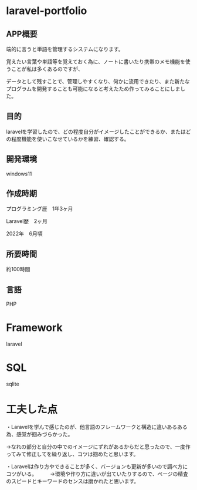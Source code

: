 # laravel-portfolio

## APP概要

端的に言うと単語を管理するシステムになります。

覚えたい言葉や単語等を覚えておく為に、ノートに書いたり携帯のメモ機能を使うことが私は多くあるのですが、

データとして残すことで、管理しやすくなり、何かに流用できたり、また新たなプログラムを開発することも可能になると考えたため作ってみることにしました。

## 目的

laravelを学習したので、どの程度自分がイメージしたことができるか、またはどの程度機能を使いこなせているかを練習、確認する。

## 開発環境

windows11

## 作成時期

プログラミング歴　1年3ヶ月

Laravel歴　2ヶ月

2022年　6月頃

## 所要時間

約100時間

## 言語

PHP

# Framework

laravel

# SQL

sqlite

# 工夫した点

・Laravelを学んで感じたのが、他言語のフレームワークと構造に違いあるある為、感覚が掴みづらかった。

 →なれの部分と自分の中でのイメージにずれがあるからだと思ったので、一度作ってみて修正してを繰り返し、コツは掴めたと思います。
 
・Laravelは作り方やできることが多く、バージョンも更新が多いので調べ方にコツがいる。
　
 　→環境や作り方に違いが出ていたりするので、ページの精査のスピードとキーワードのセンスは磨かれたと思います。
